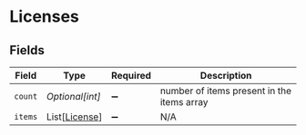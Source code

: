 # Licenses


## Fields

| Field                                           | Type                                            | Required                                        | Description                                     |
| ----------------------------------------------- | ----------------------------------------------- | ----------------------------------------------- | ----------------------------------------------- |
| `count`                                         | *Optional[int]*                                 | :heavy_minus_sign:                              | number of items present in the items array      |
| `items`                                         | List[[License](../../models/shared/license.md)] | :heavy_minus_sign:                              | N/A                                             |